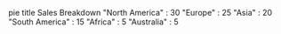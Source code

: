 pie
    title Sales Breakdown
    "North America" : 30
    "Europe" : 25
    "Asia" : 20
    "South America" : 15
    "Africa" : 5
    "Australia" : 5
